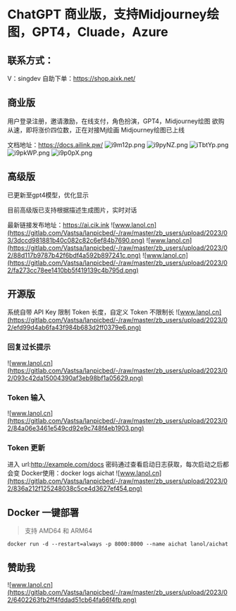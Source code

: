# ChatGPT 商业版，支持Midjourney绘图，GPT4，Cluade，Azure


## 联系方式：
V：singdev
自助下单：https://shop.aixk.net/

## 商业版
用户登录注册，邀请激励，在线支付，角色扮演，GPT4，Midjourney绘图
欲购从速，即将涨价四位数，正在对接Mj绘画
Midjourney绘图已上线

文档地址：https://docs.ailink.pw/
![i9m12p.png](https://i.328888.xyz/2023/04/27/i9m12p.png)
![i9pyNZ.png](https://i.328888.xyz/2023/04/27/i9pyNZ.png)
![iTbtYp.png](https://i.328888.xyz/2023/05/05/iTbtYp.png)
![i9pkWP.png](https://i.328888.xyz/2023/04/27/i9pkWP.png)
![i9p0pX.png](https://i.328888.xyz/2023/04/27/i9p0pX.png)

## 高级版
已更新至gpt4模型，优化显示

目前高级版已支持根据描述生成图片，实时对话

最新链接发布地址：https://ai.cik.ink
![www.lanol.cn](https://gitlab.com/Vastsa/lanpicbed/-/raw/master/zb_users/upload/2023/03/3dccd981881b40c082c82c6ef84b7690.png)
![www.lanol.cn](https://gitlab.com/Vastsa/lanpicbed/-/raw/master/zb_users/upload/2023/02/88d117b9787b42f6bdf4a592b897241c.png)
![www.lanol.cn](https://gitlab.com/Vastsa/lanpicbed/-/raw/master/zb_users/upload/2023/02/fa273cc78ee1410bb5f419139c4b795d.png)

## 开源版

系统自带 API Key 限制 Token 长度，自定义 Token 不限制长
![www.lanol.cn](https://gitlab.com/Vastsa/lanpicbed/-/raw/master/zb_users/upload/2023/02/efd99d4ab6fa43f984b683d2ff0379e6.png)

### 回复过长提示
![www.lanol.cn](https://gitlab.com/Vastsa/lanpicbed/-/raw/master/zb_users/upload/2023/02/093c42da15004390af3eb98bf1a05629.png)

### Token 输入
![www.lanol.cn](https://gitlab.com/Vastsa/lanpicbed/-/raw/master/zb_users/upload/2023/02/84a06e3461e549cd92e9c748f4eb1903.png)

### Token 更新

进入 url:http://example.com/docs
密码通过查看启动日志获取，每次启动之后都会变
Docker使用：docker logs aichat
![www.lanol.cn](https://gitlab.com/Vastsa/lanpicbed/-/raw/master/zb_users/upload/2023/02/836a212f125248038c5ce4d3627ef454.png)

## Docker 一键部署

> 支持 AMD64 和 ARM64

```shell
docker run -d --restart=always -p 8000:8000 --name aichat lanol/aichat
```

## 赞助我

![www.lanol.cn](https://gitlab.com/Vastsa/lanpicbed/-/raw/master/zb_users/upload/2023/02/6402263fb2ff4fddad51cb64fa66f4fb.png)
